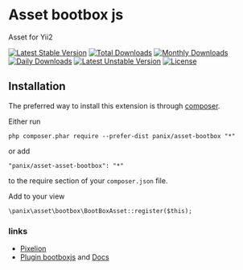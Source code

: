 Asset bootbox js
===========
Asset for Yii2

[![Latest Stable Version](https://poser.pugx.org/panix/asset-bootbox/v/stable)](https://packagist.org/packages/panix/asset-bootbox)
[![Total Downloads](https://poser.pugx.org/panix/asset-bootbox/downloads)](https://packagist.org/packages/panix/asset-bootbox)
[![Monthly Downloads](https://poser.pugx.org/panix/asset-bootbox/d/monthly)](https://packagist.org/packages/panix/asset-bootbox)
[![Daily Downloads](https://poser.pugx.org/panix/asset-bootbox/d/daily)](https://packagist.org/packages/panix/asset-bootbox)
[![Latest Unstable Version](https://poser.pugx.org/panix/asset-bootbox/v/unstable)](https://packagist.org/packages/panix/asset-bootbox)
[![License](https://poser.pugx.org/panix/asset-bootbox/license)](https://packagist.org/packages/panix/asset-bootbox)


Installation
------------

The preferred way to install this extension is through [composer](http://getcomposer.org/download/).

Either run

```
php composer.phar require --prefer-dist panix/asset-bootbox "*"
```

or add

```
"panix/asset-asset-bootbox": "*"
```

to the require section of your `composer.json` file.

Add to your view
```
\panix\asset\bootbox\BootBoxAsset::register($this);

```

### links
* [Pixelion](https://pixelion.com.ua)
* [Plugin bootboxjs](http://bootboxjs.com/) and [Docs](http://bootboxjs.com/documentation.html)